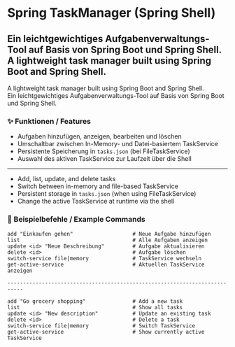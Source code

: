 # Spring TaskManager (Spring Shell)

Ein leichtgewichtiges Aufgabenverwaltungs-Tool auf Basis von Spring Boot und Spring Shell.  
A lightweight task manager built using Spring Boot and Spring Shell.
---
A lightweight task manager built using Spring Boot and Spring Shell.  
Ein leichtgewichtiges Aufgabenverwaltungs-Tool auf Basis von Spring Boot und Spring Shell.

### ✨ Funktionen / Features

- Aufgaben hinzufügen, anzeigen, bearbeiten und löschen
- Umschaltbar zwischen In-Memory- und Datei-basiertem TaskService
- Persistente Speicherung in `tasks.json` (bei FileTaskService)
- Auswahl des aktiven TaskService zur Laufzeit über die Shell
---
- Add, list, update, and delete tasks
- Switch between in-memory and file-based TaskService
- Persistent storage in `tasks.json` (when using FileTaskService)
- Change the active TaskService at runtime via the shell

### 🧪 Beispielbefehle / Example Commands

```shell
add "Einkaufen gehen"                   # Neue Aufgabe hinzufügen
list                                    # Alle Aufgaben anzeigen
update <id> "Neue Beschreibung"         # Aufgabe aktualisieren
delete <id>                             # Aufgabe löschen
switch-service file|memory              # TaskService wechseln
get-active-service                      # Aktuellen TaskService anzeigen

---------------------------------------------------------------------------

add "Go grocery shopping"               # Add a new task
list                                    # Show all tasks
update <id> "New description"           # Update an existing task
delete <id>                             # Delete a task
switch-service file|memory              # Switch TaskService
get-active-service                      # Show currently active TaskService